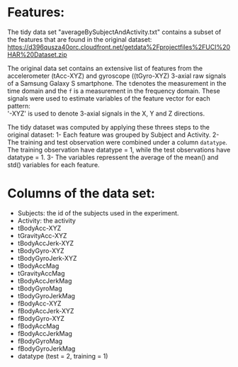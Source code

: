 Features: 
=========

The tidy data set "averageBySubjectAndActivity.txt" contains a subset of the features that are found in the original dataset: https://d396qusza40orc.cloudfront.net/getdata%2Fprojectfiles%2FUCI%20HAR%20Dataset.zip 

The original data set contains an extensive list of features from the accelerometer (tAcc-XYZ) and gyroscope ((tGyro-XYZ) 3-axial raw signals of a Samsung Galaxy S smartphone.  The `t`denotes the measurement in the time domain and the `f` is a measurement in the frequency domain.  These signals were used to estimate variables of the feature vector for each pattern:  
'-XYZ' is used to denote 3-axial signals in the X, Y and Z directions.  

The tidy dataset was computed by applying these threes steps to the original dataset:
1- Each feature was grouped by Subject and Activity.
2- The training and test observation were combined under a column `datatype`.  The training observation have datatype = 1, while the test observations have datatype = 1.
3- The variables repressent the average of the mean() and std() variables for each feature.

Columns of the data set:
========================

- Subjects: the id of the subjects used in the experiment.
- Activity: the activity
- tBodyAcc-XYZ
- tGravityAcc-XYZ
- tBodyAccJerk-XYZ
- tBodyGyro-XYZ
- tBodyGyroJerk-XYZ
- tBodyAccMag
- tGravityAccMag
- tBodyAccJerkMag
- tBodyGyroMag
- tBodyGyroJerkMag
- fBodyAcc-XYZ
- fBodyAccJerk-XYZ
- fBodyGyro-XYZ
- fBodyAccMag
- fBodyAccJerkMag
- fBodyGyroMag
- fBodyGyroJerkMag
- datatype (test = 2, training = 1)
